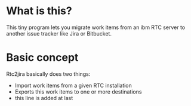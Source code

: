 # What is this?

This tiny program lets you migrate work items from an ibm RTC server to another issue tracker like Jira or Bitbucket.

# Basic concept
Rtc2jira basically does two things:
- Import work items from a given RTC installation
- Exports this work items to one or more destinations
- this line is added at last

